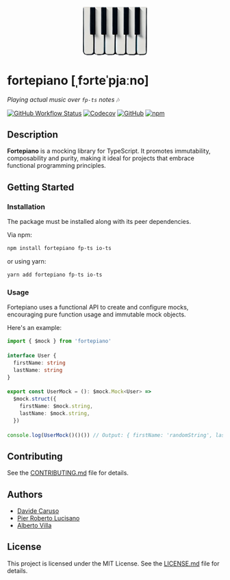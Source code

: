 <p align="center">
<img src="./logo.png" width=150px" height="auto"/>
</p>

# fortepiano [ˌfɔrteˈpjaːno]

_Playing actual music over `fp-ts` notes_ 🎶

[![GitHub Workflow Status](https://img.shields.io/github/workflow/status/facile-it/fortepiano/main)](https://github.com/facile-it/fortepiano/actions)
[![Codecov](https://img.shields.io/codecov/c/gh/facile-it/fortepiano)](https://app.codecov.io/gh/facile-it/fortepiano)
[![GitHub](https://img.shields.io/github/license/facile-it/fortepiano)](LICENSE.md)
[![npm](https://img.shields.io/npm/v/fortepiano)](https://www.npmjs.com/package/fortepiano)

## Description

**Fortepiano** is a mocking library for TypeScript. It promotes immutability, composability and purity, making it ideal for projects that embrace functional programming principles.

## Getting Started

### Installation

The package must be installed along with its peer dependencies.

Via npm:

```bash
npm install fortepiano fp-ts io-ts
```

or using yarn:

```bash
yarn add fortepiano fp-ts io-ts
```

### Usage

Fortepiano uses a functional API to create and configure mocks, encouraging pure function usage and immutable mock objects.

Here's an example:

```typescript
import { $mock } from 'fortepiano'

interface User {
  firstName: string
  lastName: string
}

export const UserMock = (): $mock.Mock<User> =>
  $mock.struct({
    firstName: $mock.string,
    lastName: $mock.string,
  })

console.log(UserMock()()()) // Output: { firstName: 'randomString', lastName: 'randomString' }
```

## Contributing

See the [CONTRIBUTING.md](CONTRIBUTING.md) file for details.

## Authors

- [Davide Caruso](https://github.com/davidecaruso)
- [Pier Roberto Lucisano](https://github.com/pierroberto)
- [Alberto Villa](https://github.com/xzhayon)

## License

This project is licensed under the MIT License. See the [LICENSE.md](LICENSE.md) file for details.
